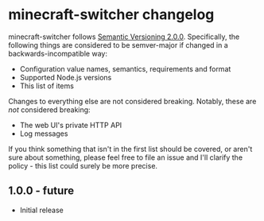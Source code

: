 # minecraft-switcher changelog

minecraft-switcher follows [Semantic Versioning 2.0.0][semver]. Specifically, the following things are considered to be semver-major if changed in a backwards-incompatible way:

* Configuration value names, semantics, requirements and format
* Supported Node.js versions
* This list of items

Changes to everything else are not considered breaking. Notably, these are _not_ considered breaking:

* The web UI's private HTTP API
* Log messages

If you think something that isn't in the first list should be covered, or aren't sure about something, please feel free to file an issue and I'll clarify the policy - this list could surely be more precise.

## 1.0.0 - future

* Initial release

 [semver]: https://semver.org/spec/v2.0.0.html
